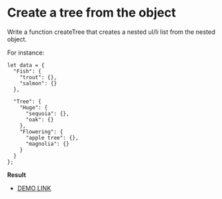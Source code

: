# Create a tree from the object

Write a function createTree that creates a nested ul/li list from the nested object.

For instance:
````
let data = {
  "Fish": {
    "trout": {},
    "salmon": {}
  },

  "Tree": {
    "Huge": {
      "sequoia": {},
      "oak": {}
    },
    "Flowering": {
      "apple tree": {},
      "magnolia": {}
    }
  }
};
````
**Result**

- [DEMO LINK](https://veronika-donets.github.io/js_tree_from_object/index.html)
